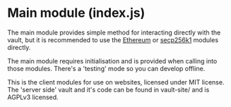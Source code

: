 # Main module (index.js)

The main module provides simple method for interacting directly with the
vault, but it is recommended to use the [Ethereum](https://zipperglobal.github.io/vault/ethereum/index.html)
or [secp256k1](https://zipperglobal.github.io/vault/secp256k1/index.html) modules directly.

The main module requires initialisation and is provided when calling into
those modules. There's a 'testing' mode so you can develop offline.

This is the client modules for use on websites, licensed under MIT license. The 'server side' vault and it's
code can be found in vault-site/ and is AGPLv3 licensed. 
